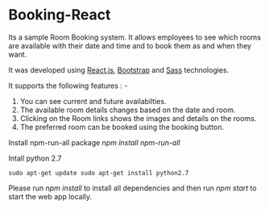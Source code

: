 # Booking-React

Its a sample Room Booking system. It allows employees to see which rooms are available with their date and time and to book them as and when they want.

It was developed using [React.js](https://facebook.github.io/react/), [Bootstrap](http://getbootstrap.com/) and [Sass](http://sass-lang.com/) technologies.

It supports the following features : -

1. You can see current and future availabilties. 
2. The available room details changes based on the date and room.
3. Clicking on the Room links shows the images and details on the rooms.
4. The preferred room can be booked using the booking button.

Install npm-run-all package *npm install npm-run-all*

Intall python 2.7 

`sudo apt-get update
sudo apt-get install python2.7`


Please run *npm install* to install all dependencies and then run *npm start* to start the web app locally.
